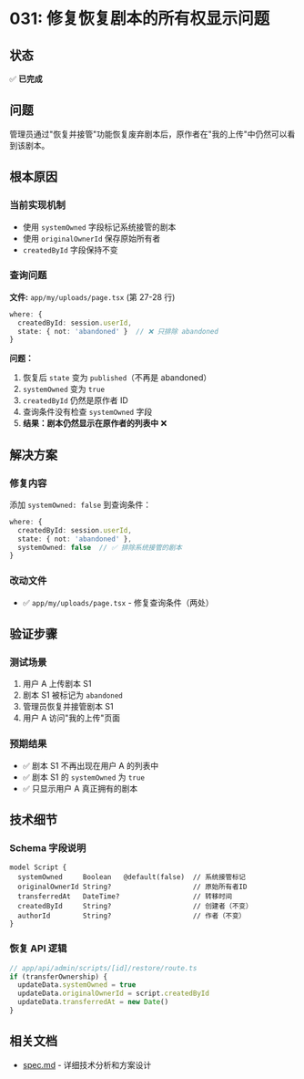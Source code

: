 # 031: 修复恢复剧本的所有权显示问题

## 状态
✅ **已完成**

## 问题
管理员通过"恢复并接管"功能恢复废弃剧本后，原作者在"我的上传"中仍然可以看到该剧本。

## 根本原因

### 当前实现机制
- 使用 `systemOwned` 字段标记系统接管的剧本
- 使用 `originalOwnerId` 保存原始所有者
- `createdById` 字段保持不变

### 查询问题
**文件:** `app/my/uploads/page.tsx` (第 27-28 行)

```typescript
where: { 
  createdById: session.userId,
  state: { not: 'abandoned' }  // ❌ 只排除 abandoned
}
```

**问题：**
1. 恢复后 `state` 变为 `published`（不再是 abandoned）
2. `systemOwned` 变为 `true`
3. `createdById` 仍然是原作者 ID
4. 查询条件没有检查 `systemOwned` 字段
5. **结果：剧本仍然显示在原作者的列表中** ❌

## 解决方案

### 修复内容
添加 `systemOwned: false` 到查询条件：

```typescript
where: { 
  createdById: session.userId,
  state: { not: 'abandoned' },
  systemOwned: false  // ✅ 排除系统接管的剧本
}
```

### 改动文件
- ✅ `app/my/uploads/page.tsx` - 修复查询条件（两处）

## 验证步骤

### 测试场景
1. 用户 A 上传剧本 S1
2. 剧本 S1 被标记为 `abandoned`
3. 管理员恢复并接管剧本 S1
4. 用户 A 访问"我的上传"页面

### 预期结果
- ✅ 剧本 S1 不再出现在用户 A 的列表中
- ✅ 剧本 S1 的 `systemOwned` 为 `true`
- ✅ 只显示用户 A 真正拥有的剧本

## 技术细节

### Schema 字段说明
```prisma
model Script {
  systemOwned     Boolean   @default(false)  // 系统接管标记
  originalOwnerId String?                    // 原始所有者ID
  transferredAt   DateTime?                  // 转移时间
  createdById     String?                    // 创建者（不变）
  authorId        String?                    // 作者（不变）
}
```

### 恢复 API 逻辑
```typescript
// app/api/admin/scripts/[id]/restore/route.ts
if (transferOwnership) {
  updateData.systemOwned = true
  updateData.originalOwnerId = script.createdById
  updateData.transferredAt = new Date()
}
```

## 相关文档
- [spec.md](./spec.md) - 详细技术分析和方案设计

